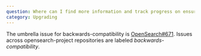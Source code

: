```yaml
---
question: Where can I find more information and track progress on ensuring backwards compatibility?
category: Upgrading
---
```

The umbrella issue for backwards-compatibility is [OpenSearch#671](https://github.com/opensearch-project/OpenSearch/issues/671). Issues across opensearch-project repositories are labeled *backwards-compatibility*.
